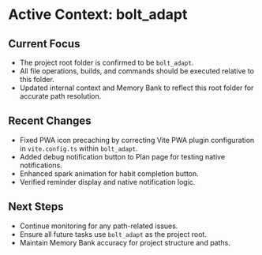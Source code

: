 # Active Context: bolt_adapt

## Current Focus

- The project root folder is confirmed to be `bolt_adapt`.
- All file operations, builds, and commands should be executed relative to this folder.
- Updated internal context and Memory Bank to reflect this root folder for accurate path resolution.

## Recent Changes

- Fixed PWA icon precaching by correcting Vite PWA plugin configuration in `vite.config.ts` within `bolt_adapt`.
- Added debug notification button to Plan page for testing native notifications.
- Enhanced spark animation for habit completion button.
- Verified reminder display and native notification logic.

## Next Steps

- Continue monitoring for any path-related issues.
- Ensure all future tasks use `bolt_adapt` as the project root.
- Maintain Memory Bank accuracy for project structure and paths.
